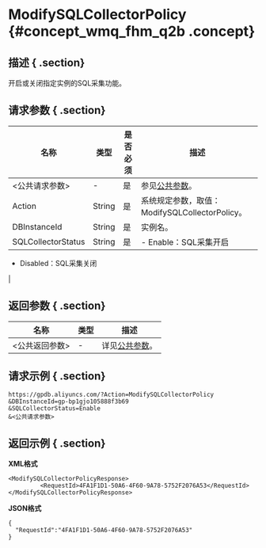 # ModifySQLCollectorPolicy {#concept_wmq_fhm_q2b .concept}

## 描述 { .section}

开启或关闭指定实例的SQL采集功能。

## 请求参数 { .section}

|名称|类型|是否必须|描述|
|--|--|----|--|
|<公共请求参数\>|-|是|参见[公共参数](intl.zh-CN/API参考/公共参数.md#)。|
|Action|String|是|系统规定参数，取值：ModifySQLCollectorPolicy。|
|DBInstanceId|String|是|实例名。|
|SQLCollectorStatus|String|是| -   Enable：SQL采集开启
-   Disabled：SQL采集关闭

 |

## 返回参数 { .section}

|名称|类型|描述|
|--|--|--|
|<公共返回参数\>|-|详见[公共参数](https://help.aliyun.com/document_detail/26224.html)。|

## 请求示例 { .section}

```
https://gpdb.aliyuncs.com/?Action=ModifySQLCollectorPolicy
&DBInstanceId=gp-bp1gjo105888f3b69
&SQLCollectorStatus=Enable
&<公共请求参数>
```

## 返回示例 { .section}

**XML格式**

```
<ModifySQLCollectorPolicyResponse>
         <RequestId>4FA1F1D1-50A6-4F60-9A78-5752F2076A53</RequestId>
</ModifySQLCollectorPolicyResponse>

```

**JSON格式**

```
{
  "RequestId":"4FA1F1D1-50A6-4F60-9A78-5752F2076A53"
}
```

